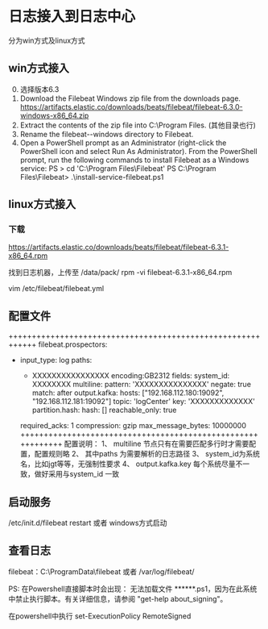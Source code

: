 # 日志接入到日志中心
分为win方式及linux方式

## win方式接入
0. 选择版本6.3
1. Download the Filebeat Windows zip file from the downloads page. 
   https://artifacts.elastic.co/downloads/beats/filebeat/filebeat-6.3.0-windows-x86_64.zip
2. Extract the contents of the zip file into C:\Program Files. (其他目录也行)
3. Rename the filebeat-<version>-windows directory to Filebeat.
4. Open a PowerShell prompt as an Administrator (right-click the PowerShell icon and select Run As Administrator).
From the PowerShell prompt, run the following commands to install Filebeat as a Windows service:
PS > cd 'C:\Program Files\Filebeat'
PS C:\Program Files\Filebeat> .\install-service-filebeat.ps1

## linux方式接入
### 下载
https://artifacts.elastic.co/downloads/beats/filebeat/filebeat-6.3.1-x86_64.rpm

找到日志机器，上传至 /data/pack/
rpm -vi filebeat-6.3.1-x86_64.rpm

vim /etc/filebeat/filebeat.yml

## 配置文件
++++++++++++++++++++++++++++++++++++++++++++++++++++++++++++
filebeat.prospectors:
- input_type: log
  paths:
   - XXXXXXXXXXXXXXXX
  encoding:GB2312
  fields:
    system_id: XXXXXXXX
  multiline:
    pattern: 'XXXXXXXXXXXXXXX'
    negate: true
    match: after
output.kafka:
  hosts: ["192.168.112.180:19092", "192.168.112.181:19092"]
  topic: 'logCenter'
  key: 'XXXXXXXXXXXXX'
  partition.hash:
    hash: []
    reachable_only: true

  required_acks: 1
  compression: gzip
  max_message_bytes: 10000000
++++++++++++++++++++++++++++++++++++++++++++++++++++++++++++
配置说明：
1、	multiline 节点只有在需要匹配多行时才需要配置，配置规则略
2、	其中paths 为需要解析的日志路径
3、	system_id为系统名，比如jgt等等，无强制性要求
4、	output.kafka.key 每个系统尽量不一致，做好采用与system_id 一致

## 启动服务
/etc/init.d/filebeat restart
或者
windows方式启动


## 查看日志
filebeat：C:\ProgramData\filebeat  或者  /var/log/filebeat/



PS:
在Powershell直接脚本时会出现：
无法加载文件 ******.ps1，因为在此系统中禁止执行脚本。有关详细信息，请参阅 "get-help about_signing"。 

在powershell中执行 set-ExecutionPolicy RemoteSigned